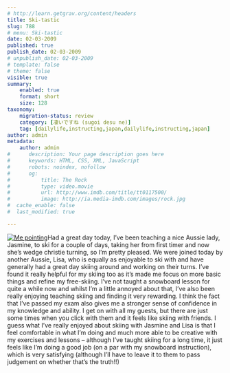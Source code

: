```yaml
---
# http://learn.getgrav.org/content/headers
title: Ski-tastic
slug: 788
# menu: Ski-tastic
date: 02-03-2009
published: true
publish_date: 02-03-2009
# unpublish_date: 02-03-2009
# template: false
# theme: false
visible: true
summary:
    enabled: true
    format: short
    size: 128
taxonomy:
    migration-status: review
    category: [凄いですね (sugoi desu ne)]
    tag: [dailylife,instructing,japan,dailylife,instructing,japan]
author: admin
metadata:
    author: admin
#      description: Your page description goes here
#      keywords: HTML, CSS, XML, JavaScript
#      robots: noindex, nofollow
#      og:
#          title: The Rock
#          type: video.movie
#          url: http://www.imdb.com/title/tt0117500/
#          image: http://ia.media-imdb.com/images/rock.jpg
#  cache_enable: false
#  last_modified: true

---
```


[![Me pointing](http://user47216.vs.easily.co.uk/wp-content/uploads/2009/03/pointing-145x200.jpg "Me pointing")](http://user47216.vs.easily.co.uk/wp-content/uploads/2009/03/pointing.jpg)Had a great day today, I’ve been teaching a nice Aussie lady, Jasmine, to ski for a couple of days, taking her from first timer and now she’s wedge christie turning, so I’m pretty pleased. We were joined today by another Aussie, Lisa, who is equally as enjoyable to ski with and have generally had a great day skiing around and working on their turns. I’ve found it really helpful for my skiing too as it’s made me focus on more basic things and refine my free-skiing. I’ve not taught a snowboard lesson for quite a while now and whilst I’m a little annoyed about that, I’ve also been really enjoying teaching skiing and finding it very rewarding. I think the fact that I’ve passed my exam also gives me a stronger sense of confidence in my knowledge and ability. I get on with all my guests, but there are just some times when you click with them and it feels like skiing with friends. I guess what I’ve really enjoyed about skiing with Jasmine and Lisa is that I feel comfortable in what I’m doing and much more able to be creative with my exercises and lessons – although I’ve taught skiing for a long time, it just feels like I’m doing a good job (on a par with my snowboard instruction), which is very satisfying (although I’ll have to leave it to them to pass judgement on whether that’s the truth!!)